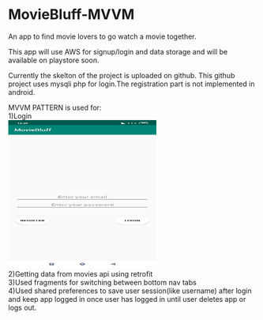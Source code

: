 # MovieBluff-MVVM
An app to find movie lovers to go watch a movie together.


This app will use AWS for signup/login and data storage and will be available on playstore soon.

Currently the skelton of the project is uploaded on github.
This github project uses mysqli php for login.The registration part is not implemented in android.

MVVM PATTERN is used for:<br/>
1)Login<br/>
<img src="https://github.com/devsarahgeo/MovieBluff-MVVM/blob/master/loginpg.jpg" width=300 height=300/><br/>
2)Getting data from movies api using retrofit<br/>
3)Used fragments for switching between bottom nav tabs<br/>
4)Used shared preferences to save user session(like username) after login and keep app logged in once user has logged in until user deletes app or logs out.<br/>


